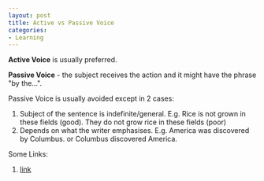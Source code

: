 ```yaml
---
layout: post
title: Active vs Passive Voice
categories:
- Learning
---
```



**Active Voice** is usually preferred.

**Passive Voice** - the subject receives the action and it might have the phrase "by the...".

Passive Voice is usually avoided except in 2 cases:
1. Subject of the sentence is indefinite/general. E.g. Rice is not grown in these fields (good). They do not grow rice in these fields (poor)
2. Depends on what the writer emphasises. E.g. America was discovered by Columbus. or Columbus discovered America.

Some Links:

1. [link](http://owl.english.purdue.edu/handouts/grammar/g_actpass.html)

